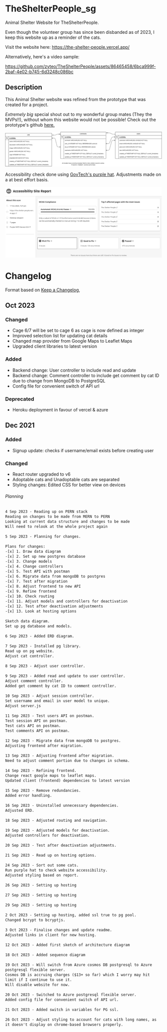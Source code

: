 # TheShelterPeople_sg

Animal Shelter Website for TheShelterPeople.

Even though the volunteer group has since been disbanded as of 2023, I keep this website up as a reminder of the cats.

Visit the website here: https://the-shelter-people.vercel.app/

Alternatively, here's a video sample:

https://github.com/zyteo/TheShelterPeople/assets/86465458/6bca999f-2baf-4e02-b745-6d3248c086bc

## Description

This Animal Shelter website was refined from the prototype that was created for a project.

_Extremely big_ special shout out to my wonderful group mates (They the MVPs!!), without whom this website would not be possible! Check out the prototype's github [here.](https://github.com/soniasltan/Project-3---The-Shelter-People)

<img src="./data.png" alt="ERD">

Accessibility check done using [GovTech's purple hat](https://www.developer.tech.gov.sg/products/categories/design/purple-hats/overview). Adjustments made on a at best effort basis.

<img src="./purple_hats_report2.JPG" alt="report">

# Changelog

Format based on [Keep a Changelog](https://keepachangelog.com/en/1.0.0/),

## Oct 2023

### Changed

- Cage 6/7 will be set to cage 6 as cage is now defined as integer
- Improved selection list for updating cat details
- Changed map provider from Google Maps to Leaflet Maps
- Upgraded client libraries to latest version

### Added

- Backend change: User controller to include read and update
- Backend change: Comment controller to include get comment by cat ID due to change from MongoDB to PostgreSQL
- Config file for convenient switch of API url

### Deprecated

- Heroku deployment in favour of vercel & azure

## Dec 2021

### Added

- Signup update: checks if username/email exists before creating user

### Changed

- React router upgraded to v6
- Adoptable cats and Unadoptable cats are separated
- Styling changes: Edited CSS for better view on devices

###### Planning

```
4 Sep 2023 - Reading up on PERN stack
Reading on changes to be made from MERN to PERN
Looking at current data structure and changes to be made
Will need to relook at the whole project again

5 Sep 2023 - Planning for changes.

Plans for changes:
-[x] 1. Draw data diagram
-[x] 2. Set up new postgres database
-[x] 3. Change models
-[x] 4. Change controllers
-[x] 5. Test API with postman
-[x] 6. Migrate data from mongoDB to postgres
-[x] 7. Test after migration
-[x] 8. Adjust frontend to new API
-[x] 9. Refine frontend
-[x] 10. Check routing
-[x] 11. Adjust models and controllers for deactivation
-[x] 12. Test after deactivation adjustments
-[x] 13. Look at hosting options

Sketch data diagram.
Set up pg database and models.

6 Sep 2023 - Added ERD diagram.

7 Sep 2023 - Installed pg library.
Read up on pg website.
Adjust cat controller.

8 Sep 2023 - Adjust user controller.

9 Sep 2023 - Added read and update to user controller.
Adjust comment controller.
Added get comment by cat ID to comment controller.

10 Sep 2023 - Adjust session controller.
Set username and email in user model to unique.
Adjust server.js

11 Sep 2023 - Test users API on postman.
Test session API on postman.
Test cats API on postman.
Test comments API on postman.

12 Sep 2023 - Migrate data from mongoDB to postgres.
Adjusting frontend after migration.

13 Sep 2023 - Adjusting frontend after migration.
Need to adjust comment portion due to changes in schema.

14 Sep 2023 - Refining frontend.
Change react google maps to leaflet maps.
Updated client (frontend) dependencies to latest version

15 Sep 2023 - Remove redundancies.
Added error handling.

16 Sep 2023 - Uninstalled unnecessary dependencies.
Adjusted ERD.

18 Sep 2023 - Adjusted routing and navigation.

19 Sep 2023 - Adjusted models for deactivation.
Adjusted controllers for deactivation.

20 Sep 2023 - Test after deactivation adjustments.

21 Sep 2023 - Read up on hosting options.

24 Sep 2023 - Sort out some cats.
Run purple hat to check website accessibility.
Adjusted styling based on report.

26 Sep 2023 - Setting up hosting

27 Sep 2023 - Setting up hosting

29 Sep 2023 - Setting up hosting

2 Oct 2023 - Setting up hosting, added ssl true to pg pool.
Changed bcrypt to bcryptjs.

3 Oct 2023 - Finalise changes and update readme.
Adjusted links in client for new hosting.

12 Oct 2023 - Added first sketch of architecture diagram

18 Oct 2023 - Added sequence diagram

19 Oct 2023 - Will switch from Azure cosmos DB postgresql to Azure postgresql flexible server.
Cosmos DB is accruing charges ($13+ so far) which I worry may hit limit if I continue to use it.
Will disable website for now.

20 Oct 2023 - Switched to Azure postgresql flexible server.
Added config file for convenient switch of API url.

21 Oct 2023 - Added switch in variables for PG ssl.

26 Oct 2023 - Adjust styling to account for cats with long names, as it doesn't display on chrome-based browsers properly.
```
